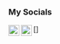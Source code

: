 ### My Socials
[<img align="left" alt="Unlikely#8804 | Discord" width="22px" src="https://www.google.com/url?sa=i&url=https%3A%2F%2Ficon-icons.com%2Ficon%2Fdiscord-logo%2F145337&psig=AOvVaw0YDGzZvVoq7h65bLYfjJBA&ust=1597928324737000&source=images&cd=vfe&ved=0CAIQjRxqFwoTCNDitISpp-sCFQAAAAAdAAAAABAD" />]
[<img align="left" alt="Thomas Hennø | Discord" width="22px" src="https://cdn.jsdelivr.net/npm/simple-icons@v3/icons/linkedin.svg" />][linkedin]


[linkedin]: www.linkedin.com/in/thomas-hennø-43ab79183